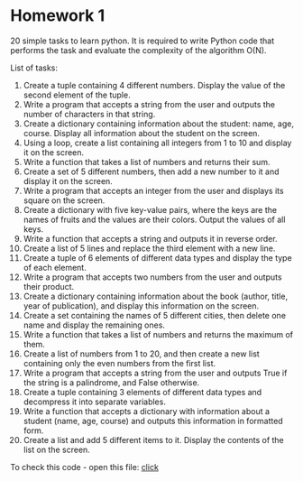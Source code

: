 # Homework 1
20 simple tasks to learn python.
It is required to write Python code that performs the task and evaluate the complexity of the algorithm O(N).

List of tasks:
1. Create a tuple containing 4 different numbers. Display the value of the second element of the tuple.
2. Write a program that accepts a string from the user and outputs the number of characters in that string.
3. Create a dictionary containing information about the student: name, age, course. Display all information about the student on the screen.
4. Using a loop, create a list containing all integers from 1 to 10 and display it on the screen.
5. Write a function that takes a list of numbers and returns their sum.
6. Create a set of 5 different numbers, then add a new number to it and display it on the screen.
7. Write a program that accepts an integer from the user and displays its square on the screen.
8. Create a dictionary with five key-value pairs, where the keys are the names of fruits and the values are their colors. Output the values of all keys.
9. Write a function that accepts a string and outputs it in reverse order.
10. Create a list of 5 lines and replace the third element with a new line.
11. Create a tuple of 6 elements of different data types and display the type of each element.
12. Write a program that accepts two numbers from the user and outputs their product.
13. Create a dictionary containing information about the book (author, title, year of publication), and display this information on the screen.
14. Create a set containing the names of 5 different cities, then delete one name and display the remaining ones.
15. Write a function that takes a list of numbers and returns the maximum of them.
16. Create a list of numbers from 1 to 20, and then create a new list containing only the even numbers from the first list.
17. Write a program that accepts a string from the user and outputs True if the string is a palindrome, and False otherwise.
18. Create a tuple containing 3 elements of different data types and decompress it into separate variables.
19. Write a function that accepts a dictionary with information about a student (name, age, course) and outputs this information in formatted form.
20. Create a list and add 5 different items to it. Display the contents of the list on the screen.

To check this code - open this file: [click](HW1.ipynb)